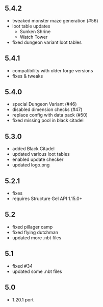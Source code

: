 ## 5.4.2
- tweaked monster maze generation (#56)
- loot table updates
  - Sunken Shrine
  - Watch Tower
- fixed dungeon variant loot tables

## 5.4.1
- compatibility with older forge versions
- fixes & tweaks

## 5.4.0
- special Dungeon Variant (#46)
- disabled dimension checks (#47)
- replace config with data pack (#50)
- fixed missing pool in black citadel

## 5.3.0
- added Black Citadel
- updated various loot tables
- enabled update checker
- updated logo.png

## 5.2.1
- fixes
- requires Structure Gel API 1.15.0+

## 5.2
- fixed pillager camp
- fixed flying dutchman
- updated more .nbt files

## 5.1
- fixed #34
- updated some .nbt files

## 5.0
- 1.20.1 port